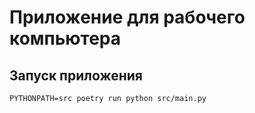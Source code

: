 # Приложение для рабочего компьютера


## Запуск приложения
```
PYTHONPATH=src poetry run python src/main.py
```